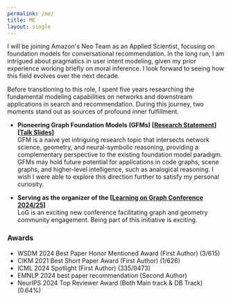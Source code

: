 ```yaml
---
permalink: /me/
title: ME
layout: single
---
```


I will be joining Amazon's Neo Team as an Applied Scientist, focusing on foundation models for conversational recommendation. In the long run, I am intrigued about pragmatics in user intent modeling, given my prior experience working briefly on moral inference. I look forward to seeing how this field evolves over the next decade. 


Before transitioning to this role, I spent five years researching the fundamental modeling capabilities on networks and downstream applications in search and recommendation. During this journey, two moments stand out as sources of profound inner fulfillment.

<ul>
  <li>
      <p>
        <strong>Pioneering Graph Foundation Models (GFMs) 
        [<a href="https://drive.google.com/file/d/1DycBQkBdTCmZOWh9WHNo6gNrALHmDLfe/view?usp=sharing">Research Statement</a>]
        [<a href="https://drive.google.com/file/d/1RSfGXJAC11c3wc9Gduqg-SoMJ8qfbh7N/view?usp=sharing">Talk Slides</a>]</strong> <br>
        GFM is a naive yet intriguing research topic that intersects network science, geometry, and neural-symbolic reasoning, providing a complementary perspective to the existing foundation model paradigm. GFMs may hold future potential for applications in code graphs, scene graphs, and higher-level intelligence, such as analogical reasoning. I wish I were able to explore this direction further to satisfy my personal curiosity. <br>
      </p>
  </li>
  <li>
      <p>
        <strong>Serving as the organizer of the [<a href="https://logconference.org/">Learning on Graph Conference 2024/25</a>]</strong> <br>
        LoG is an exciting new conference facilitating graph and geometry community engagement. Being part of this initiative is exciting. 
      </p>
  </li>
</ul>




### Awards
- WSDM 2024 Best Paper Honor Mentioned Award (First Author) (3/615)
- CIKM 2021 Best Short Paper Award (First Author) (1/626)
- ICML 2024 Spotlight (First Author) (335/9473)
- EMNLP 2024 best paper recommendation (Second Author)
- NeurIPS 2024 Top Reviewer Award (Both Main track & DB Track) (0.64%) 